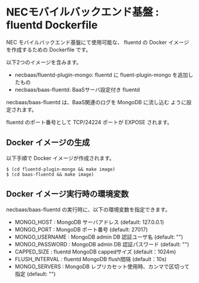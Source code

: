NECモバイルバックエンド基盤 : fluentd Dockerfile
================================================

NEC モバイルバックエンド基盤にて使用可能な、
fluentd の Docker イメージを作成するための Dockerfile です。

以下2つのイメージを含みます。

* necbaas/fluentd-plugin-mongo: fluentd に fluent-plugin-mongo を追加したもの
* necbaas/baas-fluentd: BaaSサーバ設定付き fluentd

necbaas/baas-fluentd は、BaaS関連のログを MongoDB に流し込む
ように設定されます。

fluentd のポート番号として TCP/24224 ポートが EXPOSE されます。

Docker イメージの生成
---------------------

以下手順で Docker イメージが作成されます。

    $ (cd fluentd-plugin-mongo && make image)
    $ (cd baas-fluentd && make image)

Docker イメージ実行時の環境変数
-------------------------------

necbaas/baas-fluentd の実行時に、以下の環境変数を指定できます。

* MONGO_HOST : MongoDB サーバアドレス (default: 127.0.0.1)
* MONGO_PORT : MongoDB ポート番号 (default: 27017)
* MONGO_USERNAME : MongoDB admin DB 認証ユーザ名 (default: "")
* MONGO_PASSWORD : MongoDB admin DB 認証パスワード (default: "")
* CAPPED_SIZE : fluentd MongoDB cappedサイズ (default：1024m)
* FLUSH_INTERVAL : fluentd MongoDB flush間隔 (default：10s)
* MONGO_SERVERS : MongoDB レプリカセット使用時、カンマで区切って指定 (default: "")
